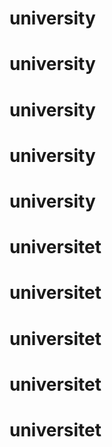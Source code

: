# university
# university
# university
# university
# university
# universitet
# universitet
# universitet
# universitet
# universitet

